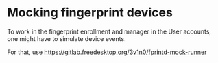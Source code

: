 # Mocking fingerprint devices

To work in the fingerprint enrollment and manager in the User accounts, one might have to simulate device events.

For that, use https://gitlab.freedesktop.org/3v1n0/fprintd-mock-runner
